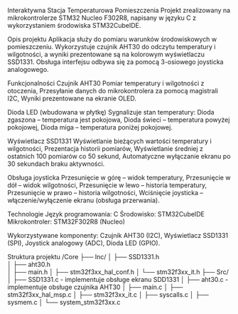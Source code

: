 Interaktywna Stacja Temperaturowa Pomieszczenia
Projekt zrealizowany na mikrokontrolerze STM32 Nucleo F302R8, napisany w języku C z wykorzystaniem środowiska STM32CubeIDE.

Opis projektu
Aplikacja służy do pomiaru warunków środowiskowych w pomieszczeniu. Wykorzystuje czujnik AHT30 do odczytu temperatury i wilgotności, 
a wyniki prezentowane są na kolorowym wyświetlaczu SSD1331. Obsługa interfejsu odbywa się za pomocą 3-osiowego joysticka analogowego.

Funkcjonalności
Czujnik AHT30
Pomiar temperatury i wilgotności z otoczenia,
Przesyłanie danych do mikrokontrolera za pomocą magistrali I2C,
Wyniki prezentowane na ekranie OLED.

Dioda LED (wbudowana w płytkę)
Sygnalizuje stan temperatury:
Dioda zgaszona – temperatura jest pokojowa,
Dioda świeci – temperatura powyżej pokojowej,
Dioda miga – temperatura poniżej pokojowej.

Wyświetlacz SSD1331
Wyświetlanie bieżących wartości temperatury i wilgotności,
Prezentacja historii pomiarów,
Wyświetlanie średniej z ostatnich 100 pomiarów co 50 sekund,
Automatyczne wyłączanie ekranu po 30 sekundach braku aktywności.

Obsługa joysticka
Przesunięcie w górę – widok temperatury,
Przesunięcie w dół – widok wilgotności,
Przesunięcie w lewo – historia temperatury,
Przesunięcie w prawo – historia wilgotności,
Wciśnięcie joysticka – włączenie/wyłączenie ekranu (obsługa przerwania).

Technologie
Język programowania: C
Środowisko: STM32CubeIDE
Mikrokontroler: STM32F302R8 (Nucleo)

Wykorzystywane komponenty:
Czujnik AHT30 (I2C),
Wyświetlacz SSD1331 (SPI),
Joystick analogowy (ADC),
Dioda LED (GPIO).

Struktura projektu
/Core
├── Inc/
│   ├── SSD1331.h  
│   ├── aht30.h   
│   ├── main.h
│   ├── stm32f3xx_hal_conf.h
│   └── stm32f3xx_it.h
├── Src/
│   ├── SSD1331.c  - implementuje obsługe ekranu SDD1331
│   ├── aht30.c   - implementuje obsługe czujnika AHT30
│   ├── main.c
│   ├── stm32f3xx_hal_msp.c
│   ├── stm32f3xx_it.c
│   ├── syscalls.c
│   ├── sysmem.c
│   └── system_stm32f3xx.c
